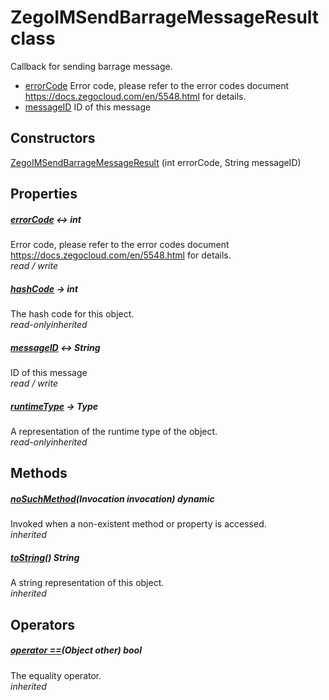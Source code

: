 


# ZegoIMSendBarrageMessageResult class









<p>Callback for sending barrage message.</p>
<ul>
<li><a href="../zego_uikit_prebuilt_live_audio_room/ZegoIMSendBarrageMessageResult/errorCode.md">errorCode</a> Error code, please refer to the error codes document <a href="https://docs.zegocloud.com/en/5548.html">https://docs.zegocloud.com/en/5548.html</a> for details.</li>
<li><a href="../zego_uikit_prebuilt_live_audio_room/ZegoIMSendBarrageMessageResult/messageID.md">messageID</a> ID of this message</li>
</ul>




## Constructors

[ZegoIMSendBarrageMessageResult](../zego_uikit_prebuilt_live_audio_room/ZegoIMSendBarrageMessageResult/ZegoIMSendBarrageMessageResult.md) (int errorCode, String messageID)

   


## Properties

##### [errorCode](../zego_uikit_prebuilt_live_audio_room/ZegoIMSendBarrageMessageResult/errorCode.md) &#8596; int



Error code, please refer to the error codes document <a href="https://docs.zegocloud.com/en/5548.html">https://docs.zegocloud.com/en/5548.html</a> for details.  
_<span class="feature">read / write</span>_



##### [hashCode](../zego_uikit_prebuilt_live_audio_room/ZegoIMSendBarrageMessageResult/hashCode.md) &#8594; int



The hash code for this object.  
_<span class="feature">read-only</span><span class="feature">inherited</span>_



##### [messageID](../zego_uikit_prebuilt_live_audio_room/ZegoIMSendBarrageMessageResult/messageID.md) &#8596; String



ID of this message  
_<span class="feature">read / write</span>_



##### [runtimeType](../zego_uikit_prebuilt_live_audio_room/ZegoIMSendBarrageMessageResult/runtimeType.md) &#8594; Type



A representation of the runtime type of the object.  
_<span class="feature">read-only</span><span class="feature">inherited</span>_





## Methods

##### [noSuchMethod](../zego_uikit_prebuilt_live_audio_room/ZegoIMSendBarrageMessageResult/noSuchMethod.md)(Invocation invocation) dynamic



Invoked when a non-existent method or property is accessed.  
_<span class="feature">inherited</span>_



##### [toString](../zego_uikit_prebuilt_live_audio_room/ZegoIMSendBarrageMessageResult/toString.md)() String



A string representation of this object.  
_<span class="feature">inherited</span>_





## Operators

##### [operator ==](../zego_uikit_prebuilt_live_audio_room/ZegoIMSendBarrageMessageResult/operator_equals.md)(Object other) bool



The equality operator.  
_<span class="feature">inherited</span>_















